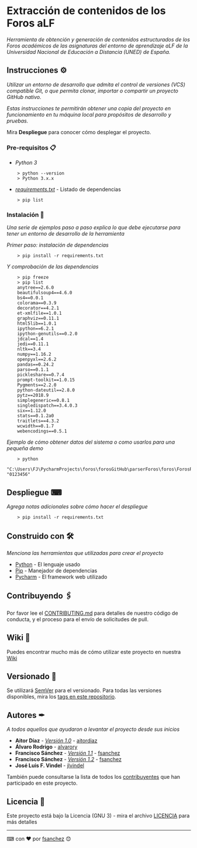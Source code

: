 # Extracción de contenidos de los Foros aLF

_Herramienta de obtención y generación de contenidos estructurados de los Foros académicos de las asignaturas del 
entorno de aprendizaje aLF de la Universidad Nacional de Educación a Distancia (UNED) de España._

## Instrucciones ⚙

_Utilizar un entorno de desarrollo que admita el control de versiones (VCS) compatible Git, o que permita clonar, 
importar o compartir un proyecto GitHub nativo._

_Estas instrucciones te permitirán obtener una copia del proyecto en funcionamiento en tu máquina local para propósitos de desarrollo y pruebas._

Mira **Despliegue** para conocer cómo desplegar el proyecto.


### Pre-requisitos 📋

* _Python 3_

```
    > python --version
    > Python 3.x.x
```

* [_requirements.txt_](https://github.com/IA-LA/PF/requirements.txt) - Listado de dependencias

```
    > pip list
```

### Instalación 🔧

_Una serie de ejemplos paso a paso explica lo que debe ejecutarse para tener un entorno de desarrollo de la herramienta_

_Primer paso: instalación de dependencias_

```
    > pip install -r requirements.txt
```

_Y comprobación de las dependencias_

```
    > pip freeze
    > pip list
    anytree==2.6.0
    beautifulsoup4==4.6.0
    bs4==0.0.1
    colorama==0.3.9
    decorator==4.2.1
    et-xmlfile==1.0.1
    graphviz==0.11.1
    html5lib==1.0.1
    ipython==6.2.1
    ipython-genutils==0.2.0
    jdcal==1.4
    jedi==0.11.1
    nltk==3.4
    numpy==1.16.2
    openpyxl==2.6.2
    pandas==0.24.2
    parso==0.1.1
    pickleshare==0.7.4
    prompt-toolkit==1.0.15
    Pygments==2.2.0
    python-dateutil==2.8.0
    pytz==2018.9
    simplegeneric==0.8.1
    singledispatch==3.4.0.3
    six==1.12.0
    stats==0.1.2a0
    traitlets==4.3.2
    wcwidth==0.1.7
    webencodings==0.5.1
```

_Ejemplo de cómo obtener datos del sistema o como usarlos para una pequeña demo_

```
    > python
     "C:\Users\FJ\PycharmProjects\foros\forosGitHub\parserForos\foros\ForosR____ABC____0123456____2019.txt" "0123456"
```

## Despliegue ⌨

_Agrega notas adicionales sobre cómo hacer el despliegue_

```
    > pip install -r requirements.txt
```

## Construido con 🛠️

_Menciona las herramientas que utilizadas para crear el proyecto_

* [Python](https://www.python.org/) - El lenguaje usado
* [Pip](https://pypi.org/project/pip/) - Manejador de dependencias
* [Pycharm](https://www.jetbrains.com/pycharm/) - El framework web utilizado

## Contribuyendo 🖇️

Por favor lee el [CONTRIBUTING.md](https://github.com/IA-LA/PF/CONTRIBUTING.md) para detalles de nuestro código de conducta, y el proceso para el envío de solicitudes de pull.

## Wiki 📖

Puedes encontrar mucho más de cómo utilizar este proyecto en nuestra [Wiki](https://github.com/IA-LA/PF/wiki)

## Versionado 📌

Se utilizará [SemVer](http://semver.org/) para el versionado. Para todas las versiones disponibles, mira los [tags en este repositorio](https://github.com/IA-LA/PF/tags).

## Autores ✒

_A todos aquellos que ayudaron a levantar el proyecto desde sus inicios_

* **Aitor Díaz** - [*Versión 1.0*](https://github.com/IA-LA/PF/v1.0) - [aitordiaz](aitordiaz@pas.uned.es)
* **Álvaro Rodrigo** - [alvarory](alvarory@lsi.uned.es)
* **Francisco Sánchez** - [*Versión 1.1*](https://github.com/IA-LA/PF/v1.1) - [fsanchez](https://github.com/IA-LA/PF/v1.1)
* **Francisco Sánchez** - [*Versión 1.2*](https://github.com/IA-LA/PF/v1.2) - [fsanchez](https://github.com/IA-LA/PF/v1.2)
* **José Luis F. Vindel** - [jlvindel](jlvindel@dia.uned.es)

También puede consultarse la lista de todos los [contribuyentes](https://github.com/IA-LA/PF/contributors) que han participado en este proyecto. 

## Licencia 📄

Este proyecto está bajo la Licencia (GNU 3) - mira el archivo [LICENCIA](LICENSE) para más detalles




---
⌨ con ❤ por [fsanchez](https://github.com/IA-LA) 😊
